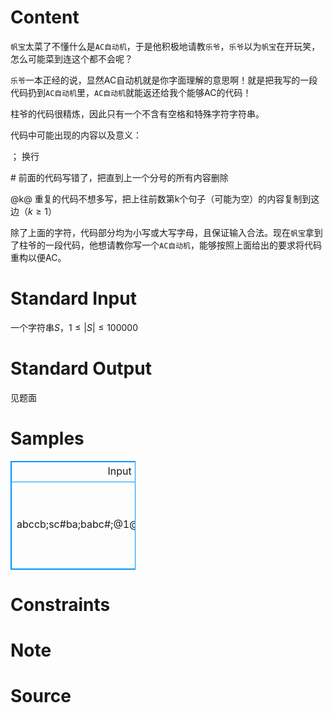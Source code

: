 
# Content

`帆宝`太菜了不懂什么是`AC自动机`，于是他积极地请教`乐爷`，`乐爷`以为`帆宝`在开玩笑，怎么可能菜到连这个都不会呢？

`乐爷`一本正经的说，显然AC自动机就是你字面理解的意思啊！就是把我写的一段代码扔到`AC自动机`里，`AC自动机`就能返还给我个能够AC的代码！

柱爷的代码很精炼，因此只有一个不含有空格和特殊字符字符串。

代码中可能出现的内容以及意义：

；         换行

\#          前面的代码写错了，把直到上一个分号的所有内容删除

@k@      重复的代码不想多写，把上往前数第k个句子（可能为空）的内容复制到这边$（k \ge 1）$

除了上面的字符，代码部分均为小写或大写字母，且保证输入合法。现在`帆宝`拿到了柱爷的一段代码，他想请教你写一个`AC自动机`，能够按照上面给出的要求将代码重构以便AC。

# Standard Input

一个字符串$S$，$1 \le |S| \le 100000$

# Standard Output

见题面

# Samples

<style>
        table,table tr th, table tr td { border:1px solid #0094ff; }
        table { width: 200px; min-height: 25px; line-height: 25px; text-align: center; border-collapse: collapse;}   
    </style>
<table>
	<tr>
		<td>Input</td>
		<td>Output</td>
	</tr>
<tr><td>abccb;sc#ba;babc#;@1@ca;@1@;@3@bb;</td><td>abccb
ba

ca
ca
bb
</td></tr></table>


# Constraints



# Note



# Source



